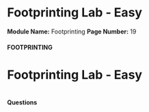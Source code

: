 <!--
 // Platform: Academy
// URL: https://academy.hackthebox.com/module/112/section/1078
// Platform Version: V1
// Module ID: 112
// Module Name: Footprinting
// Module Difficulty: Medium
// Section ID: 1078
// Section Title: Footprinting Lab - Easy
// Page Title: Hack The Box - Academy
// Page Number: 19
-->

# Footprinting Lab - Easy

**Module Name:** Footprinting **Page Number:** 19

#### 

#### FOOTPRINTING

# Footprinting Lab - Easy

# 

# 

#### Questions

####